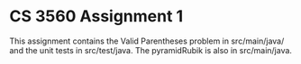 # CS 3560 Assignment 1
This assignment contains the Valid Parentheses problem in src/main/java/ and the unit tests in src/test/java. The pyramidRubik is also in src/main/java.
